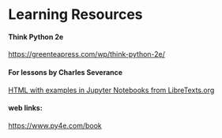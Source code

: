 # Learning Resources

#### Think Python 2e 
https://greenteapress.com/wp/think-python-2e/

#### For lessons by Charles Severance 
[HTML with examples in Jupyter Notebooks from LibreTexts.org](https://eng.libretexts.org/Textbook_Maps/Computer_Science/Map%3A_Python_for_Everybody_(Severance))

#### web links:
https://www.py4e.com/book
